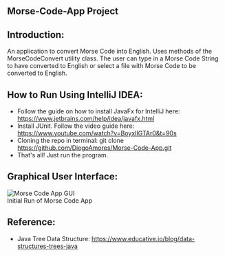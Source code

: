 ## Morse-Code-App Project

## Introduction:
An application to convert Morse Code into English. Uses methods of the MorseCodeConvert utility class. The user can type in a Morse Code String to have converted to English or select a file with Morse Code to be converted to English.

## How to Run Using IntelliJ IDEA:
- Follow the guide on how to install JavaFx for IntelliJ here: https://www.jetbrains.com/help/idea/javafx.html
- Install JUnit. Follow the video guide here: https://www.youtube.com/watch?v=BoyxIIGTAr0&t=90s
- Cloning the repo in terminal: git clone https://github.com/DiegoAmores/Morse-Code-App.git
- That's all! Just run the program.


## Graphical User Interface:
![Morse Code App GUI](https://github.com/DiegoAmores/Morse-Code-App/blob/master/images/Morse_Code_App.PNG) <br>
Initial Run of Morse Code App <br>

## Reference:
- Java Tree Data Structure: https://www.educative.io/blog/data-structures-trees-java
